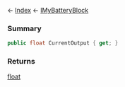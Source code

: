 ← [Index](Api-Index) ← [IMyBatteryBlock](Sandbox.ModAPI.Ingame.IMyBatteryBlock)

### Summary

```csharp
public float CurrentOutput { get; }
```

### Returns

[float](https://docs.microsoft.com/en-us/dotnet/api/system.single?view=netframework-4.6)

